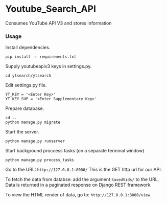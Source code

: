 # Youtube_Search_API
Consumes YouTube API V3 and stores information

### Usage
Install dependencies.
```shell
pip install -r requirements.txt
```
Supply youtubeapiv3 keys in settings.py.
```shell
cd ytsearch/ytsearch
```
Edit settings.py file.
```
YT_KEY = '<Enter Key>'
YT_KEY_SUP = '<Enter Supplementary Key>'
```

Prepare database.
```shell
cd ..
python manage.py migrate
```

Start the server.
```shell
python manage.py runserver
```
Start background proccess tasks (on a separate terminal window)
```
python manage.py process_tasks
```
Go to the URL: `http://127.0.0.1:8000/`
This is the GET http url for our API.

To fetch the data from databse: add the argument `SavedVids/` to the URL.
Data is returned in a paginated response on Django REST framework.

To view the HTML render of data, go to: `http://127.0.0.1:8000/view`

